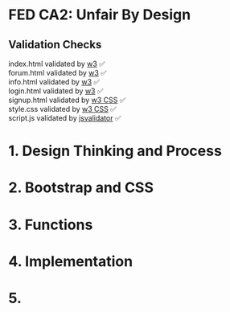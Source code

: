 # FED CA2: Unfair By Design

## Validation Checks

index.html validated by [w3](https://validator.w3.org/) ✅<br>
forum.html validated by [w3](https://validator.w3.org/) ✅<br>
info.html validated by [w3](https://validator.w3.org/) ✅<br>
login.html validated by [w3](https://validator.w3.org/) ✅<br>
signup.html validated by [w3 CSS](https://jigsaw.w3.org/css-validator/validator) ✅<br>
style.css validated by [w3 CSS](https://jigsaw.w3.org/css-validator/validator) ✅<br>
script.js validated by [jsvalidator](https://jsvalidator.com/) ✅

# 1. Design Thinking and Process

# 2. Bootstrap and CSS

# 3. Functions

# 4. Implementation

# 5. 